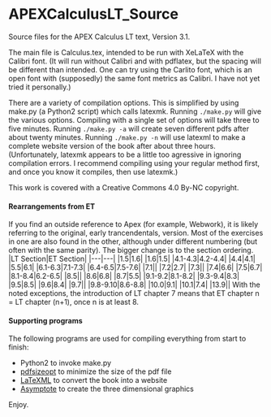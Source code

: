 APEXCalculusLT_Source
===================

Source files for the APEX Calculus LT text, Version 3.1.

The main file is Calculus.tex, intended to be run with XeLaTeX with the Calibri font. 
(It will run without Calibri and with pdflatex, but the spacing will be different than intended.
One can try using the Carlito font, which is an open font with (supposedly) the same font metrics as Calibri.
I have not yet tried it personally.)

There are a variety of compilation options.
This is simplified by using make.py (a Python2 script) which calls latexmk.
Running `./make.py` will give the various options.
Compiling with a single set of options will take three to five minutes.
Running `./make.py -a` will create seven different pdfs after about twenty minutes.
Running `./make.py -n` will use latexml to make a complete website version of the book after about three hours.
(Unfortunately, latexmk appears to be a little too agressive in ignoring compilation errors.
I recommend compiling using your regular method first, and once you know it compiles, then use latexmk.)

This work is covered with a Creative Commons 4.0 By-NC copyright.

#### Rearrangements from ET
If you find an outside reference to Apex (for example, Webwork), it is likely referring to the original, early trancendentals, version.
Most of the exercises in one are also found in the other, although under different numbering (but often with the same parity).
The bigger change is to the section ordering.
|LT Section|ET Section|
|---|---|
|1.5|1.6|
|1.6|1.5|
|4.1-4.3|4.2-4.4|
|4.4|4.1|
|5.5|6.1|
|6.1-6.3|7.1-7.3|
|6.4-6.5|7.5-7.6|
|7.1||
|7.2|2.7|
|7.3||
|7.4|6.6|
|7.5|6.7|
|8.1-8.4|6.2-6.5|
|8.5||
|8.6|6.8|
|8.7|5.5|
|9.1-9.2|8.1-8.2|
|9.3-9.4|8.3|
|9.5|8.5|
|9.6|8.4|
|9.7||
|9.8-9.10|8.6-8.8|
|10.0|9.1|
|10.1|7.4|
|13.9||
With the noted exceptions, the introduction of LT chapter 7 means that ET chapter n = LT chapter (n+1), once n is at least 8.

#### Supporting programs
The following programs are used for compiling everything from start to finish:
* Python2 to invoke make.py
* [pdfsizeopt](https://github.com/pts/pdfsizeopt/) to minimize the size of the pdf file
* [LaTeXML](http://dlmf.nist.gov/LaTeXML/) to convert the book into a website
* [Asymptote](http://asymptote.sourceforge.net/) to create the three dimensional graphics

Enjoy.
